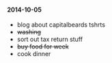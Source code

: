 #### 2014-10-05 ####

- blog about capitalbeards tshrts
- ~~washing~~
- sort out tax return stuff
- ~~buy food for week~~
- cook dinner
